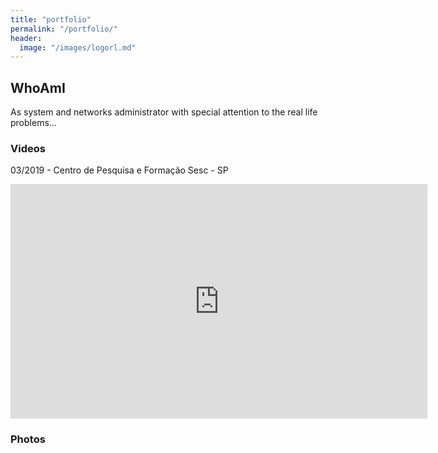 ```yaml
---
title: "portfolio"
permalink: "/portfolio/"
header:
  image: "/images/logorl.md"
---
```


## WhoAmI

As system and networks administrator with special attention to the real life problems...

### Videos

03/2019 - Centro de Pesquisa e Formação Sesc - SP

<iframe width="667" height="375" src="https://www.youtube.com/embed/5sJV43qjBNo" frameborder="0" allow="accelerometer; autoplay; encrypted-media; gyroscope; picture-in-picture" allowfullscreen></iframe>


### Photos
